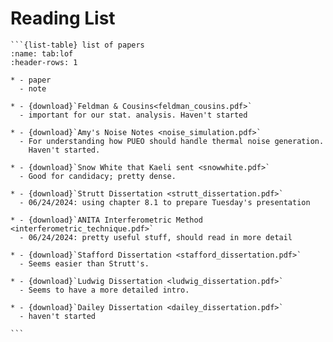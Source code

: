 # Reading List

````{div} full-width
```{list-table} list of papers
:name: tab:lof
:header-rows: 1

* - paper
  - note

* - {download}`Feldman & Cousins<feldman_cousins.pdf>`
  - important for our stat. analysis. Haven't started

* - {download}`Amy's Noise Notes <noise_simulation.pdf>`
  - For understanding how PUEO should handle thermal noise generation.
    Haven't started.

* - {download}`Snow White that Kaeli sent <snowwhite.pdf>`
  - Good for candidacy; pretty dense.

* - {download}`Strutt Dissertation <strutt_dissertation.pdf>`
  - 06/24/2024: using chapter 8.1 to prepare Tuesday's presentation

* - {download}`ANITA Interferometric Method <interferometric_technique.pdf>`
  - 06/24/2024: pretty useful stuff, should read in more detail

* - {download}`Stafford Dissertation <stafford_dissertation.pdf>`
  - Seems easier than Strutt's.

* - {download}`Ludwig Dissertation <ludwig_dissertation.pdf>`
  - Seems to have a more detailed intro.

* - {download}`Dailey Dissertation <dailey_dissertation.pdf>`
  - haven't started

```
````
